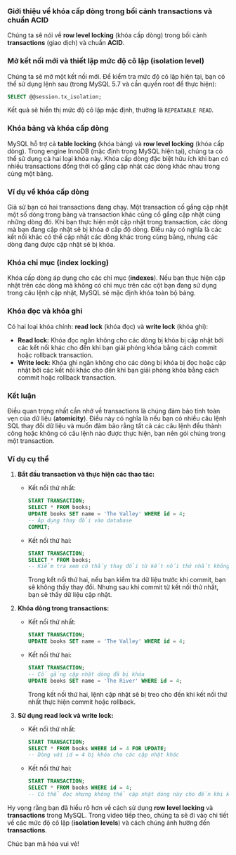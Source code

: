 ### Giới thiệu về khóa cấp dòng trong bối cảnh transactions và chuẩn ACID

Chúng ta sẽ nói về **row level locking** (khóa cấp dòng) trong bối cảnh **transactions** (giao dịch) và chuẩn **ACID**.

### Mở kết nối mới và thiết lập mức độ cô lập (isolation level)

Chúng ta sẽ mở một kết nối mới. Để kiểm tra mức độ cô lập hiện tại, bạn có thể sử dụng lệnh sau (trong MySQL 5.7 và cần quyền root để thực hiện):
```sql
SELECT @@session.tx_isolation;
```
Kết quả sẽ hiển thị mức độ cô lập mặc định, thường là `REPEATABLE READ`.

### Khóa bảng và khóa cấp dòng

MySQL hỗ trợ cả **table locking** (khóa bảng) và **row level locking** (khóa cấp dòng). Trong engine InnoDB (mặc định trong MySQL hiện tại), chúng ta có thể sử dụng cả hai loại khóa này. Khóa cấp dòng đặc biệt hữu ích khi bạn có nhiều transactions đồng thời cố gắng cập nhật các dòng khác nhau trong cùng một bảng.

### Ví dụ về khóa cấp dòng

Giả sử bạn có hai transactions đang chạy. Một transaction cố gắng cập nhật một số dòng trong bảng và transaction khác cũng cố gắng cập nhật cùng những dòng đó. Khi bạn thực hiện một cập nhật trong transaction, các dòng mà bạn đang cập nhật sẽ bị khóa ở cấp độ dòng. Điều này có nghĩa là các kết nối khác có thể cập nhật các dòng khác trong cùng bảng, nhưng các dòng đang được cập nhật sẽ bị khóa.

### Khóa chỉ mục (index locking)

Khóa cấp dòng áp dụng cho các chỉ mục (**indexes**). Nếu bạn thực hiện cập nhật trên các dòng mà không có chỉ mục trên các cột bạn đang sử dụng trong câu lệnh cập nhật, MySQL sẽ mặc định khóa toàn bộ bảng.

### Khóa đọc và khóa ghi

Có hai loại khóa chính: **read lock** (khóa đọc) và **write lock** (khóa ghi):
- **Read lock:** Khóa đọc ngăn không cho các dòng bị khóa bị cập nhật bởi các kết nối khác cho đến khi bạn giải phóng khóa bằng cách commit hoặc rollback transaction.
- **Write lock:** Khóa ghi ngăn không cho các dòng bị khóa bị đọc hoặc cập nhật bởi các kết nối khác cho đến khi bạn giải phóng khóa bằng cách commit hoặc rollback transaction.

### Kết luận

Điều quan trọng nhất cần nhớ về transactions là chúng đảm bảo tính toàn vẹn của dữ liệu (**atomicity**). Điều này có nghĩa là nếu bạn có nhiều câu lệnh SQL thay đổi dữ liệu và muốn đảm bảo rằng tất cả các câu lệnh đều thành công hoặc không có câu lệnh nào được thực hiện, bạn nên gói chúng trong một transaction.

### Ví dụ cụ thể

1. **Bắt đầu transaction và thực hiện các thao tác:**
   - Kết nối thứ nhất:
     ```sql
     START TRANSACTION;
     SELECT * FROM books;
     UPDATE books SET name = 'The Valley' WHERE id = 4;
     -- Áp dụng thay đổi vào database
     COMMIT;
     ```
   - Kết nối thứ hai:
     ```sql
     START TRANSACTION;
     SELECT * FROM books;
     -- Kiểm tra xem có thấy thay đổi từ kết nối thứ nhất không
     ```
     Trong kết nối thứ hai, nếu bạn kiểm tra dữ liệu trước khi commit, bạn sẽ không thấy thay đổi. Nhưng sau khi commit từ kết nối thứ nhất, bạn sẽ thấy dữ liệu cập nhật.

2. **Khóa dòng trong transactions:**
   - Kết nối thứ nhất:
     ```sql
     START TRANSACTION;
     UPDATE books SET name = 'The Valley' WHERE id = 4;
     ```
   - Kết nối thứ hai:
     ```sql
     START TRANSACTION;
     -- Cố gắng cập nhật dòng đã bị khóa
     UPDATE books SET name = 'The River' WHERE id = 4;
     ```
     Trong kết nối thứ hai, lệnh cập nhật sẽ bị treo cho đến khi kết nối thứ nhất thực hiện commit hoặc rollback.

3. **Sử dụng read lock và write lock:**
   - Kết nối thứ nhất:
     ```sql
     START TRANSACTION;
     SELECT * FROM books WHERE id = 4 FOR UPDATE;
     -- Dòng với id = 4 bị khóa cho các cập nhật khác
     ```
   - Kết nối thứ hai:
     ```sql
     START TRANSACTION;
     SELECT * FROM books WHERE id = 4;
     -- Có thể đọc nhưng không thể cập nhật dòng này cho đến khi khóa được giải phóng
     ```

Hy vọng rằng bạn đã hiểu rõ hơn về cách sử dụng **row level locking** và **transactions** trong MySQL. Trong video tiếp theo, chúng ta sẽ đi vào chi tiết về các mức độ cô lập (**isolation levels**) và cách chúng ảnh hưởng đến **transactions**.

Chúc bạn mã hóa vui vẻ!

